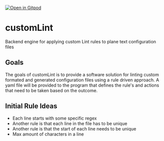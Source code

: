 [![Open in Gitpod](https://gitpod.io/button/open-in-gitpod.svg)](https://gitpod.io/#https://github.com/cfkoehler/customLint)

# customLint
Backend engine for applying custom Lint rules to plane text configuration files

## Goals
The goals of customLint is to provide a software solution for linting custom formated and generated configuration files using a rule driven approach. A yaml file will be provided to the program that defines the rule's and actions that need to be taken based on the outcome.

## Initial Rule Ideas
- Each line starts with some specific regex
- Another rule is that each line in the file has to be unique
- Another rule is that the start of each line needs to be unique
- Max amount of characters in a line